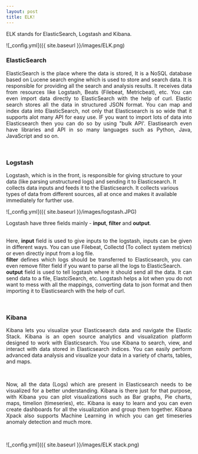 ```yaml
---
layout: post
title: ELK!
---
```

ELK stands for ElasticSearch, Logstash and Kibana.<br>

![_config.yml]({{ site.baseurl }}/images/ELK.png)

<h3>ElasticSearch</h3>
<p style="text-align:justify;">
ElasticSearch is the place where the data is stored, It is a NoSQL database based on Lucene search engine which is used to 
store and search data. It is responsible for providing all the search and analysis results. It receives data from resources like Logstash, Beats (Filebeat, Metricbeat), etc. You can even import data directly to ElasticSearch with the help of curl. Elastic search stores all the data in structured JSON format. You can map and index data into ElasticSearch, not only that Elasticsearch is so wide that it supports alot many API for easy use. IF you want to import lots of data into Elasticsearch then you can do so by using "bulk API'. Elastisearch even have libraries and API in so many languages such as Python, Java, JavaScript and so on.</p> <br>

<h3>Logstash</h3>
Logstash, which is in the front, is responsible for giving structure to your data (like parsing unstructured logs) 
and sending it to Elasticsearch. It collects data inputs and feeds it to the Elasticsearch. It collects various types of data from different sources, all at once and makes it available immediately for further use.<br>

![_config.yml]({{ site.baseurl }}/images/logstash.JPG)

Logstash have three fields mainly - <b>input</b>, <b>filter</b> and <b>output</b>. <br><br>

<p style="text-align:justify;">
Here, <b>input</b> field is used to give inputs to the logstash, inputs can be given in different ways. You can use Filebeat, 
Collectd (To collect system metrics) or even directly input from a log file. <br>
<b>filter</b> defines which logs should be transferred to Elasticsearch, you can even remove filter field if you want to parse all the logs to ElasticSearch. <br>
<b>output</b> field is used to tell logstash where it should send all the data. It can send data to a file, ElastciSearch, etc.
Logstash helps a lot when you do not want to mess with all the mappings, converting data to json format and then importing 
it to Elasticsearch with the help of curl.</p><br>

<h3>Kibana</h3>
<p style="text-align:justify;">
Kibana lets you visualize your Elasticsearch data and navigate the Elastic Stack. Kibana is an open source analytics and 
visualization platform designed to work with Elasticsearch. You use Kibana to search, view, and interact with data stored in 
Elasticsearch indices. You can easily perform advanced data analysis and visualize your data in a variety of charts, tables, 
and maps.</p> <br>
<p style="text-align:justify;">
Now, all the data (Logs) which are present in Elasticsearch needs to be visualized for a better understanding. Kibana is there just for that purpose, with Kibana you can plot visualizations such as Bar graphs, Pie charts, maps, timelion (timeseries), etc.
Kibana is easy to learn and you can even create dashboards for all the visualization and group them together. Kibana Xpack also supports Machine Learning in which you can get timeseries anomaly detection and much more.</p><br>

![_config.yml]({{ site.baseurl }}/images/ELK stack.png)
